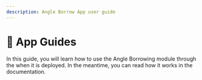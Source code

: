 ```yaml
---
description: Angle Borrow App user guide
---
```


# 📔 App Guides

In this guide, you will learn how to use the Angle Borrowing module through the when it is deployed. In the meantime, you can read how it works in the documentation. 

